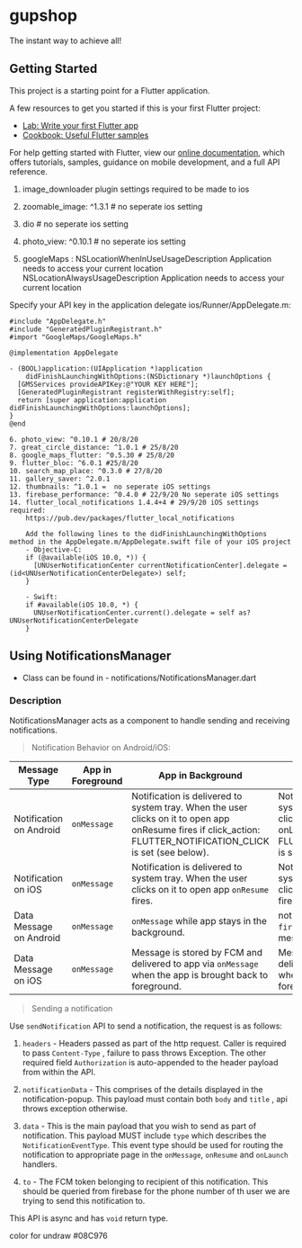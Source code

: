 # gupshop

The instant way to achieve all!

## Getting Started

This project is a starting point for a Flutter application.

A few resources to get you started if this is your first Flutter project:

- [Lab: Write your first Flutter app](https://flutter.dev/docs/get-started/codelab)
- [Cookbook: Useful Flutter samples](https://flutter.dev/docs/cookbook)

For help getting started with Flutter, view our
[online documentation](https://flutter.dev/docs), which offers tutorials,
samples, guidance on mobile development, and a full API reference.

1. image_downloader plugin settings required to be made to ios

2. zoomable_image: ^1.3.1 # no seperate ios setting

3. dio # no seperate ios setting

4. photo_view: ^0.10.1 # no seperate ios setting

5. googleMaps :
<key>NSLocationWhenInUseUsageDescription</key>
    <string>Application needs to access your current location</string>
    <key>NSLocationAlwaysUsageDescription</key>
    <string>Application needs to access your current location</string>



Specify your API key in the application delegate ios/Runner/AppDelegate.m:

```
#include "AppDelegate.h"
#include "GeneratedPluginRegistrant.h"
#import "GoogleMaps/GoogleMaps.h"

@implementation AppDelegate

- (BOOL)application:(UIApplication *)application
    didFinishLaunchingWithOptions:(NSDictionary *)launchOptions {
  [GMSServices provideAPIKey:@"YOUR KEY HERE"];
  [GeneratedPluginRegistrant registerWithRegistry:self];
  return [super application:application didFinishLaunchingWithOptions:launchOptions];
}
@end

6. photo_view: ^0.10.1 # 20/8/20
7. great_circle_distance: ^1.0.1 # 25/8/20
8. google_maps_flutter: ^0.5.30 # 25/8/20
9. flutter_bloc: ^6.0.1 #25/8/20
10. search_map_place: ^0.3.0 # 27/8/20
11. gallery_saver: ^2.0.1
12. thumbnails: ^1.0.1 =  no seperate iOS settings
13. firebase_performance: ^0.4.0 # 22/9/20 No seperate iOS settings
14. flutter_local_notifications 1.4.4+4 # 29/9/20 iOS settings required:
    https://pub.dev/packages/flutter_local_notifications

    Add the following lines to the didFinishLaunchingWithOptions method in the AppDelegate.m/AppDelegate.swift file of your iOS project
    - Objective-C:
    if (@available(iOS 10.0, *)) {
      [UNUserNotificationCenter currentNotificationCenter].delegate = (id<UNUserNotificationCenterDelegate>) self;
    }

    - Swift:
    if #available(iOS 10.0, *) {
      UNUserNotificationCenter.current().delegate = self as? UNUserNotificationCenterDelegate
    }

```

## Using NotificationsManager

* Class can be found in - notifications/NotificationsManager.dart

### Description

NotificationsManager acts as a component to handle sending and receiving notifications. 

>Notification Behavior on Android/iOS: 

Message Type | App in Foreground | App in Background | App Terminated
------------ | ------------- | --------- | --------
Notification on Android | `onMessage` | Notification is delivered to system tray. When the user clicks on it to open app onResume fires if click_action: FLUTTER_NOTIFICATION_CLICK is set (see below). | Notification is delivered to system tray. When the user clicks on it to open app onLaunch fires if click_action: FLUTTER_NOTIFICATION_CLICK is set (see below).
Notification on iOS | `onMessage` | Notification is delivered to system tray. When the user clicks on it to open app `onResume` fires. | Notification is delivered to system tray. When the user clicks on it to open app `onLaunch` fires.
Data Message on Android | `onMessage` | `onMessage` while app stays in the background. | not supported by `firebase_messaging` plugin, message is lost.
Data Message on iOS | `onMessage` | Message is stored by FCM and delivered to app via `onMessage` when the app is brought back to foreground. | Message is stored by FCM and delivered to app via `onMessage` when the app is brought back to foreground.

> Sending a notification

Use `sendNotification` API to send a notification, the request is as follows:

1. `headers` - Headers passed as part of the http request. Caller is required to pass `Content-Type` , failure to pass throws Exception. The other required field `Authorization` is auto-appended to the header payload from within the API.

2. `notificationData` - This comprises of the details displayed in the notification-popup. This payload must contain both `body` and `title` , api throws exception otherwise.

3. `data` - This is the main payload that you wish to send as part of notification. This payload MUST include `type` which describes the `NotificationEventType`. This event type should be used for routing the notification to appropriate page in the `onMessage`, `onResume` and `onLaunch` handlers.

4. `to` - The FCM token belonging to recipient of this notification. This should be queried from firebase for the phone number of th user we are trying to send this notification to.     

This API is async and has `void` return type.

color for undraw #08C976
